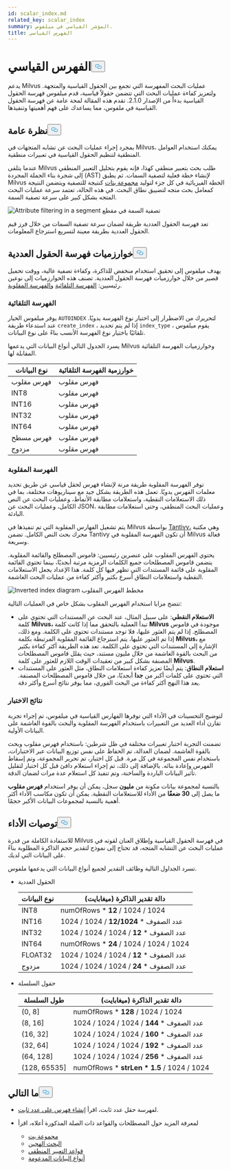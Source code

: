```yaml
---
id: scalar_index.md
related_key: scalar_index
summary: المؤشر القياسي في ميلفوس.
title: الفهرس القياسي
---
```


<h1 id="Scalar-Index" class="common-anchor-header">الفهرس القياسي<button data-href="#Scalar-Index" class="anchor-icon" translate="no">
      <svg translate="no"
        aria-hidden="true"
        focusable="false"
        height="20"
        version="1.1"
        viewBox="0 0 16 16"
        width="16"
      >
        <path
          fill="#0092E4"
          fill-rule="evenodd"
          d="M4 9h1v1H4c-1.5 0-3-1.69-3-3.5S2.55 3 4 3h4c1.45 0 3 1.69 3 3.5 0 1.41-.91 2.72-2 3.25V8.59c.58-.45 1-1.27 1-2.09C10 5.22 8.98 4 8 4H4c-.98 0-2 1.22-2 2.5S3 9 4 9zm9-3h-1v1h1c1 0 2 1.22 2 2.5S13.98 12 13 12H9c-.98 0-2-1.22-2-2.5 0-.83.42-1.64 1-2.09V6.25c-1.09.53-2 1.84-2 3.25C6 11.31 7.55 13 9 13h4c1.45 0 3-1.69 3-3.5S14.5 6 13 6z"
        ></path>
      </svg>
    </button></h1><p>يدعم Milvus عمليات البحث المفهرسة التي تجمع بين الحقول القياسية والمتجهة. ولتعزيز كفاءة عمليات البحث التي تتضمن حقولاً قياسية، قدم ميلفوس فهرسة الحقول القياسية بدءاً من الإصدار 2.1.0. تقدم هذه المقالة لمحة عامة عن فهرسة الحقول القياسية في ملفوس، مما يساعدك على فهم أهميتها وتنفيذها.</p>
<h2 id="Overview" class="common-anchor-header">نظرة عامة<button data-href="#Overview" class="anchor-icon" translate="no">
      <svg translate="no"
        aria-hidden="true"
        focusable="false"
        height="20"
        version="1.1"
        viewBox="0 0 16 16"
        width="16"
      >
        <path
          fill="#0092E4"
          fill-rule="evenodd"
          d="M4 9h1v1H4c-1.5 0-3-1.69-3-3.5S2.55 3 4 3h4c1.45 0 3 1.69 3 3.5 0 1.41-.91 2.72-2 3.25V8.59c.58-.45 1-1.27 1-2.09C10 5.22 8.98 4 8 4H4c-.98 0-2 1.22-2 2.5S3 9 4 9zm9-3h-1v1h1c1 0 2 1.22 2 2.5S13.98 12 13 12H9c-.98 0-2-1.22-2-2.5 0-.83.42-1.64 1-2.09V6.25c-1.09.53-2 1.84-2 3.25C6 11.31 7.55 13 9 13h4c1.45 0 3-1.69 3-3.5S14.5 6 13 6z"
        ></path>
      </svg>
    </button></h2><p>بمجرد إجراء عمليات البحث عن تشابه المتجهات في Milvus، يمكنك استخدام العوامل المنطقية لتنظيم الحقول القياسية في تعبيرات منطقية.</p>
<p>عندما يتلقى Milvus طلب بحث بتعبير منطقي كهذا، فإنه يقوم بتحليل التعبير المنطقي إلى شجرة بناء الجملة المجردة (AST) لإنشاء خطة فعلية لتصفية السمات. ثم يطبق Milvus الخطة الفيزيائية في كل جزء لتوليد <a href="/docs/ar/v2.5.x/bitset.md">مجموعة بتات</a> كنتيجة للتصفية ويتضمن النتيجة كمعامل بحث متجه لتضييق نطاق البحث. في هذه الحالة، تعتمد سرعة عمليات البحث المتجه بشكل كبير على سرعة تصفية السمة.</p>
<p>
  
   <span class="img-wrapper"> <img translate="no" src="/docs/v2.5.x/assets/scalar_index.png" alt="Attribute filtering in a segment" class="doc-image" id="attribute-filtering-in-a-segment" />
   </span> <span class="img-wrapper"> <span>تصفية السمة في مقطع</span> </span></p>
<p>تعد فهرسة الحقول العددية طريقة لضمان سرعة تصفية السمات من خلال فرز قيم الحقول العددية بطريقة معينة لتسريع استرجاع المعلومات.</p>
<h2 id="Scalar-field-indexing-algorithms" class="common-anchor-header">خوارزميات فهرسة الحقول العددية<button data-href="#Scalar-field-indexing-algorithms" class="anchor-icon" translate="no">
      <svg translate="no"
        aria-hidden="true"
        focusable="false"
        height="20"
        version="1.1"
        viewBox="0 0 16 16"
        width="16"
      >
        <path
          fill="#0092E4"
          fill-rule="evenodd"
          d="M4 9h1v1H4c-1.5 0-3-1.69-3-3.5S2.55 3 4 3h4c1.45 0 3 1.69 3 3.5 0 1.41-.91 2.72-2 3.25V8.59c.58-.45 1-1.27 1-2.09C10 5.22 8.98 4 8 4H4c-.98 0-2 1.22-2 2.5S3 9 4 9zm9-3h-1v1h1c1 0 2 1.22 2 2.5S13.98 12 13 12H9c-.98 0-2-1.22-2-2.5 0-.83.42-1.64 1-2.09V6.25c-1.09.53-2 1.84-2 3.25C6 11.31 7.55 13 9 13h4c1.45 0 3-1.69 3-3.5S14.5 6 13 6z"
        ></path>
      </svg>
    </button></h2><p>يهدف ميلفوس إلى تحقيق استخدام منخفض للذاكرة، وكفاءة تصفية عالية، ووقت تحميل قصير من خلال خوارزميات فهرسة الحقول العددية. تصنف هذه الخوارزميات إلى نوعين رئيسيين: <a href="#auto-indexing">الفهرسة التلقائية</a> <a href="#inverted-indexing">والفهرسة المقلوبة</a>.</p>
<h3 id="Auto-indexing" class="common-anchor-header">الفهرسة التلقائية</h3><p>يوفر ميلفوس الخيار <code translate="no">AUTOINDEX</code> لتحريرك من الاضطرار إلى اختيار نوع الفهرسة يدويًا. عند استدعاء طريقة <code translate="no">create_index</code> ، إذا لم يتم تحديد <code translate="no">index_type</code> ، يقوم ميلفوس تلقائيًا باختيار نوع الفهرسة الأنسب بناءً على نوع البيانات.</p>
<p>يسرد الجدول التالي أنواع البيانات التي يدعمها Milvus وخوارزميات الفهرسة التلقائية المقابلة لها.</p>
<table>
<thead>
<tr><th>نوع البيانات</th><th>خوارزمية الفهرسة التلقائية</th></tr>
</thead>
<tbody>
<tr><td>فهرس مقلوب</td><td>فهرس مقلوب</td></tr>
<tr><td>INT8</td><td>فهرس مقلوب</td></tr>
<tr><td>INT16</td><td>فهرس مقلوب</td></tr>
<tr><td>INT32</td><td>فهرس مقلوب</td></tr>
<tr><td>INT64</td><td>فهرس مقلوب</td></tr>
<tr><td>فهرس مسطح</td><td>فهرس مقلوب</td></tr>
<tr><td>مزدوج</td><td>فهرس مقلوب</td></tr>
</tbody>
</table>
<h3 id="Inverted-indexing" class="common-anchor-header">الفهرسة المقلوبة</h3><p>توفر الفهرسة المقلوبة طريقة مرنة لإنشاء فهرس لحقل قياسي عن طريق تحديد معلمات الفهرس يدويًا. تعمل هذه الطريقة بشكل جيد مع سيناريوهات مختلفة، بما في ذلك الاستعلامات النقطية، واستعلامات مطابقة الأنماط، وعمليات البحث عن النص الكامل، وعمليات البحث عن JSON، وعمليات البحث المنطقي، وحتى استعلامات مطابقة البادئة.</p>
<p>يتم تشغيل الفهارس المقلوبة التي تم تنفيذها في Milvus بواسطة <a href="https://github.com/quickwit-oss/tantivy">Tantivy،</a> وهي مكتبة محرك بحث النص الكامل. تضمن Tantivy أن تكون الفهرسة المقلوبة في Milvus فعالة وسريعة.</p>
<p>يحتوي الفهرس المقلوب على عنصرين رئيسيين: قاموس المصطلح والقائمة المقلوبة. يتضمن قاموس المصطلحات جميع الكلمات الرمزية مرتبة أبجديًا، بينما تحتوي القائمة المقلوبة على قائمة المستندات التي تظهر فيها كل كلمة. هذا الإعداد يجعل الاستعلامات النقطية واستعلامات النطاق أسرع بكثير وأكثر كفاءة من عمليات البحث الغاشمة.</p>
<p>
  
   <span class="img-wrapper"> <img translate="no" src="/docs/v2.5.x/assets/scalar_index_inverted.png" alt="Inverted index diagram" class="doc-image" id="inverted-index-diagram" />
   </span> <span class="img-wrapper"> <span>مخطط الفهرس المقلوب</span> </span></p>
<p>تتضح مزايا استخدام الفهرس المقلوب بشكل خاص في العمليات التالية:</p>
<ul>
<li><strong>الاستعلام النقطي</strong>: على سبيل المثال، عند البحث عن المستندات التي تحتوي على كلمة <strong>Milvus،</strong> تبدأ العملية بالتحقق مما إذا كانت كلمة <strong>Milvus</strong> موجودة في قاموس المصطلح. إذا لم يتم العثور عليها، فلا توجد مستندات تحتوي على الكلمة. ومع ذلك، إذا تم العثور عليها، يتم استرجاع القائمة المقلوبة المرتبطة بكلمة <strong>Milvus،</strong> مع الإشارة إلى المستندات التي تحتوي على الكلمة. تعد هذه الطريقة أكثر كفاءة بكثير من البحث بالقوة الغاشمة من خلال مليون مستند، حيث يقلل قاموس المصطلحات المصنفة بشكل كبير من تعقيدات الوقت اللازم للعثور على كلمة <strong>Milvus</strong>.</li>
<li><strong>استعلام النطاق</strong>: يتم أيضًا تعزيز كفاءة استعلامات النطاق، مثل العثور على المستندات التي تحتوي على كلمات أكبر من <strong>جدا</strong> أبجديًا، من خلال قاموس المصطلحات المصنفة. يعد هذا النهج أكثر كفاءة من البحث الفوري، مما يوفر نتائج أسرع وأكثر دقة.</li>
</ul>
<h3 id="Test-results" class="common-anchor-header">نتائج الاختبار</h3><p>لتوضيح التحسينات في الأداء التي توفرها الفهارس القياسية في ميلفوس، تم إجراء تجربة تقارن أداء العديد من التعبيرات باستخدام الفهرسة المقلوبة والبحث بالقوة الغاشمة على البيانات الأولية.</p>
<p>تضمنت التجربة اختبار تعبيرات مختلفة في ظل شرطين: باستخدام فهرس مقلوب وبحث بالقوة الغاشمة. لضمان العدالة، تم الحفاظ على نفس توزيع البيانات عبر الاختبارات، باستخدام نفس المجموعة في كل مرة. قبل كل اختبار، تم تحرير المجموعة، وتم إسقاط الفهرس وإعادة بنائه. بالإضافة إلى ذلك، تم إجراء استعلام دافئ قبل كل اختبار لتقليل تأثير البيانات الباردة والساخنة، وتم تنفيذ كل استعلام عدة مرات لضمان الدقة.</p>
<p>بالنسبة لمجموعة بيانات مكونة من <strong>مليون</strong> سجل، يمكن أن يوفر استخدام <strong>فهرس مقلوب</strong> ما يصل إلى <strong>30 ضعفًا</strong> من الأداء للاستعلامات النقطية. يمكن أن تكون مكاسب الأداء أكثر أهمية بالنسبة لمجموعات البيانات الأكبر حجمًا.</p>
<h2 id="Performance-recommandations" class="common-anchor-header">توصيات الأداء<button data-href="#Performance-recommandations" class="anchor-icon" translate="no">
      <svg translate="no"
        aria-hidden="true"
        focusable="false"
        height="20"
        version="1.1"
        viewBox="0 0 16 16"
        width="16"
      >
        <path
          fill="#0092E4"
          fill-rule="evenodd"
          d="M4 9h1v1H4c-1.5 0-3-1.69-3-3.5S2.55 3 4 3h4c1.45 0 3 1.69 3 3.5 0 1.41-.91 2.72-2 3.25V8.59c.58-.45 1-1.27 1-2.09C10 5.22 8.98 4 8 4H4c-.98 0-2 1.22-2 2.5S3 9 4 9zm9-3h-1v1h1c1 0 2 1.22 2 2.5S13.98 12 13 12H9c-.98 0-2-1.22-2-2.5 0-.83.42-1.64 1-2.09V6.25c-1.09.53-2 1.84-2 3.25C6 11.31 7.55 13 9 13h4c1.45 0 3-1.69 3-3.5S14.5 6 13 6z"
        ></path>
      </svg>
    </button></h2><p>للاستفادة الكاملة من قدرة Milvus في فهرسة الحقول القياسية وإطلاق العنان لقوته في عمليات البحث عن التشابه المتجه، قد تحتاج إلى نموذج لتقدير حجم الذاكرة المطلوبة بناءً على البيانات التي لديك.</p>
<p>تسرد الجداول التالية وظائف التقدير لجميع أنواع البيانات التي يدعمها ملفوس.</p>
<ul>
<li><p>الحقول العددية</p>
<table>
<thead>
<tr><th>نوع البيانات</th><th>دالة تقدير الذاكرة (ميغابايت)</th></tr>
</thead>
<tbody>
<tr><td>INT8</td><td>numOfRows * <strong>12</strong> / 1024 / 1024</td></tr>
<tr><td>INT16</td><td>عدد الصفوف * <strong>12/1024</strong> / 1024 / 1024</td></tr>
<tr><td>INT32</td><td>عدد الصفوف * <strong>12</strong> / 1024 / 1024 / 1024</td></tr>
<tr><td>INT64</td><td>numOfRows * <strong>24</strong> / 1024 / 1024 / 1024</td></tr>
<tr><td>FLOAT32</td><td>عدد الصفوف * <strong>12</strong> / 1024 / 1024 / 1024</td></tr>
<tr><td>مزدوج</td><td>عدد الصفوف * <strong>24</strong> / 1024 / 1024 / 1024</td></tr>
</tbody>
</table>
</li>
<li><p>حقول السلسلة</p>
<table>
<thead>
<tr><th>طول السلسلة</th><th>دالة تقدير الذاكرة (ميغابايت)</th></tr>
</thead>
<tbody>
<tr><td>(0, 8]</td><td>numOfRows * <strong>128</strong> / 1024 / 1024</td></tr>
<tr><td>(8, 16]</td><td>عدد الصفوف * <strong>144</strong> / 1024 / 1024 / 1024</td></tr>
<tr><td>(16, 32]</td><td>عدد الصفوف * <strong>160</strong> / 1024 / 1024 / 1024</td></tr>
<tr><td>(32, 64]</td><td>عدد الصفوف * <strong>192</strong> / 1024 / 1024 / 1024</td></tr>
<tr><td>(64, 128]</td><td>عدد الصفوف * <strong>256</strong> / 1024 / 1024 / 1024</td></tr>
<tr><td>(128, 65535]</td><td>numOfRows * <strong>strLen * 1.5</strong> / 1024 / 1024</td></tr>
</tbody>
</table>
</li>
</ul>
<h2 id="Whats-next" class="common-anchor-header">ما التالي<button data-href="#Whats-next" class="anchor-icon" translate="no">
      <svg translate="no"
        aria-hidden="true"
        focusable="false"
        height="20"
        version="1.1"
        viewBox="0 0 16 16"
        width="16"
      >
        <path
          fill="#0092E4"
          fill-rule="evenodd"
          d="M4 9h1v1H4c-1.5 0-3-1.69-3-3.5S2.55 3 4 3h4c1.45 0 3 1.69 3 3.5 0 1.41-.91 2.72-2 3.25V8.59c.58-.45 1-1.27 1-2.09C10 5.22 8.98 4 8 4H4c-.98 0-2 1.22-2 2.5S3 9 4 9zm9-3h-1v1h1c1 0 2 1.22 2 2.5S13.98 12 13 12H9c-.98 0-2-1.22-2-2.5 0-.83.42-1.64 1-2.09V6.25c-1.09.53-2 1.84-2 3.25C6 11.31 7.55 13 9 13h4c1.45 0 3-1.69 3-3.5S14.5 6 13 6z"
        ></path>
      </svg>
    </button></h2><ul>
<li><p>لفهرسة حقل عدد ثابت، اقرأ <a href="/docs/ar/v2.5.x/index-scalar-fields.md">إنشاء فهرس على عدد ثابت</a>.</p></li>
<li><p>لمعرفة المزيد حول المصطلحات والقواعد ذات الصلة المذكورة أعلاه، اقرأ</p>
<ul>
<li><a href="/docs/ar/v2.5.x/bitset.md">مجموعة بت</a></li>
<li><a href="/docs/ar/v2.5.x/multi-vector-search.md">البحث الهجين</a></li>
<li><a href="/docs/ar/v2.5.x/boolean.md">قواعد التعبير المنطقي</a></li>
<li><a href="/docs/ar/v2.5.x/schema.md#Supported-data-type">أنواع البيانات المدعومة</a></li>
</ul></li>
</ul>
